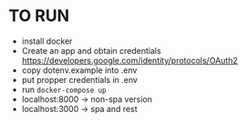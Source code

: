 # TO RUN
* install docker
* Create an app and obtain credentials https://developers.google.com/identity/protocols/OAuth2
* copy dotenv.example into .env
* put propper credentials in .env
* run `docker-compose up`
* localhost:8000 -> non-spa version
* localhost:3000 -> spa and rest
